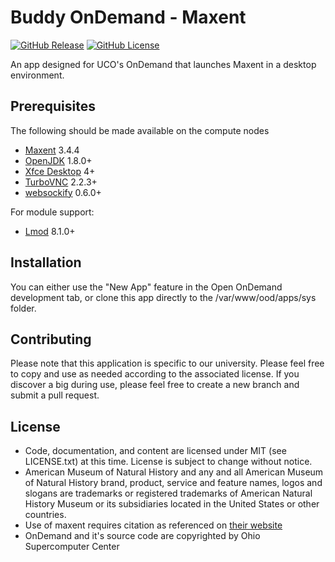 # Buddy OnDemand - Maxent

[![GitHub Release](https://img.shields.io/github/v/release/UCO-HPC/buddy_maxent?style=flat-square)](https://github.com/UCO-HPC/buddy_maxent/blob/main/CHANGELOG.md)
[![GitHub License](https://img.shields.io/github/license/UCO-HPC/buddy_maxent?style=flat-square)](https://opensource.org/licenses/MIT)

An app designed for UCO's OnDemand that launches Maxent in a desktop environment.

## Prerequisites

The following should be made available on the compute nodes
- [Maxent] 3.4.4
- [OpenJDK] 1.8.0+
- [Xfce Desktop] 4+
- [TurboVNC] 2.2.3+
- [websockify] 0.6.0+

For module support:

- [Lmod] 8.1.0+

[Maxent]: https://biodiversityinformatics.amnh.org/open_source/maxent/
[OpenJDK]: https://openjdk.java.net/
[Xfce Desktop]: https://xfce.org/
[TurboVNC]: http://www.turbovnc.org/
[websockify]: https://github.com/novnc/websockify
[Lmod]: https://www.tacc.utexas.edu/research-development/tacc-projects/lmod

## Installation

You can either use the "New App" feature in the Open OnDemand development tab, or clone this app directly to the /var/www/ood/apps/sys folder. 

## Contributing

Please note that this application is specific to our university. Please feel free to copy and use as needed according to the associated license. If you discover a big during use, please feel free to create a new branch and submit a pull request. 

## License

* Code, documentation, and content are licensed under MIT (see LICENSE.txt) at this time. License is subject to change without notice. 
* American Museum of Natural History and any and all American Museum of Natural History brand, product, service and feature names, logos and slogans are trademarks or registered trademarks of American Natural History Museum or its subsidiaries located in the United States or other countries.
* Use of maxent requires citation as referenced on [their website]
* OnDemand and it's source code are copyrighted by Ohio Supercomputer Center

[their website]: https://biodiversityinformatics.amnh.org/open_source/maxent/
